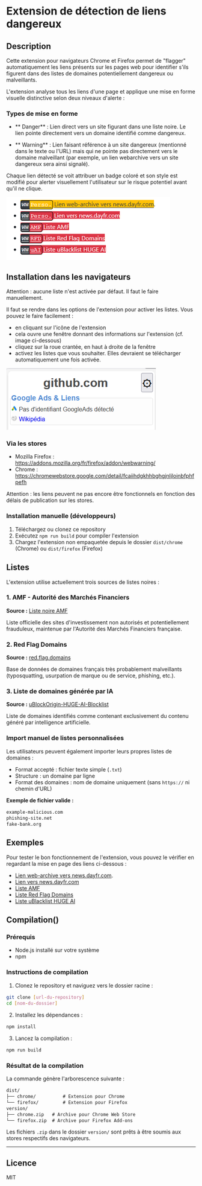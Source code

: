# Extension de détection de liens dangereux

## Description

Cette extension pour navigateurs Chrome et Firefox permet de "flagger" automatiquement les liens présents sur les pages web pour identifier s'ils figurent dans des listes de domaines potentiellement dangereux ou malveillants.

L'extension analyse tous les liens d'une page et applique une mise en forme visuelle distinctive selon deux niveaux d'alerte :

### Types de mise en forme

- ** Danger** : Lien direct vers un site figurant dans une liste noire. Le lien pointe directement vers un domaine identifié comme dangereux.

- ** Warning** : Lien faisant référence à un site dangereux (mentionné dans le texte ou l'URL) mais qui ne pointe pas directement vers le domaine malveillant (par exemple, un lien webarchive vers un site dangereux sera ainsi signalé).

Chaque lien détecté se voit attribuer un badge coloré et son style est modifié pour alerter visuellement l'utilisateur sur le risque potentiel avant qu'il ne clique.

![Exemple d'affichage](/docs/example.png "Exemple d'affichage")

## Installation dans les navigateurs

Attention : aucune liste n'est activée par défaut. Il faut le faire manuellement.

Il faut se rendre dans les options de l'extension pour activer les listes. Vous pouvez le faire facilement :
- en cliquant sur l'icône de l'extension
- cela ouvre une fenêtre donnant des informations sur l'extension (cf. image ci-dessous)
- cliquez sur la roue crantée, en haut à droite de la fenêtre
- activez les listes que vous souhaiter. Elles devraient se télécharger automatiquement une fois activée.

![Popup de l'extension](/docs/popup.png "Popup de l'extension")

### Via les stores

- Mozilla Firefox : https://addons.mozilla.org/fr/firefox/addon/webwarning/
- Chrome : https://chromewebstore.google.com/detail/fcaiihdgkhhbghgjnljloinbfphfpefh

Attention : les liens peuvent ne pas encore être fonctionnels en fonction des délais de publication sur les stores.

### Installation manuelle (développeurs)
1. Téléchargez ou clonez ce repository
2. Exécutez `npm run build` pour compiler l'extension
3. Chargez l'extension non empaquetée depuis le dossier `dist/chrome` (Chrome) ou `dist/firefox` (Firefox)

## Listes

L'extension utilise actuellement trois sources de listes noires :

### 1. AMF - Autorité des Marchés Financiers
**Source :** [Liste noire AMF](https://www.amf-france.org/fr/espace-epargnants/proteger-son-epargne/listes-noires-et-mises-en-garde)

Liste officielle des sites d'investissement non autorisés et potentiellement frauduleux, maintenue par l'Autorité des Marchés Financiers française.

### 2. Red Flag Domains
**Source :** [red.flag.domains](https://red.flag.domains/)

Base de données de domaines français très probablement malveillants (typosquatting, usurpation de marque ou de service, phishing, etc.).

### 3. Liste de domaines générée par IA
**Source :** [uBlockOrigin-HUGE-AI-Blocklist](https://github.com/laylavish/uBlockOrigin-HUGE-AI-Blocklist/tree/main)

Liste de domaines identifiés comme contenant exclusivement du contenu généré par intelligence artificielle.

### Import manuel de listes personnalisées

Les utilisateurs peuvent également importer leurs propres listes de domaines :

- Format accepté : fichier texte simple (`.txt`)
- Structure : un domaine par ligne
- Format des domaines : nom de domaine uniquement (sans `https://` ni chemin d'URL)

**Exemple de fichier valide :**
```
example-malicious.com
phishing-site.net
fake-bank.org
```

## Exemples

Pour tester le bon fonctionnement de l'extension, vous pouvez le vérifier en regardant la mise en page des liens ci-dessous :

 - [Lien web-archive vers news.dayfr.com](https://web.archive.org/web/20250207090936/https://news.dayfr.com/technologie/14740.html).
 - [Lien vers news.dayfr.com](https://news.dayfr.com/technologie/14740.html)
 - [Liste AMF](https://divorion.com)
 - [Liste Red Flag Domains](https://envoicourrier.fr)
 - [Liste uBlacklist HUGE AI](https://90creators.com/)
 
## Compilation()

### Prérequis
- Node.js installé sur votre système
- npm

### Instructions de compilation

1. Clonez le repository et naviguez vers le dossier racine :
```bash
git clone [url-du-repository]
cd [nom-du-dossier]
```

2. Installez les dépendances :
```bash
npm install
```

3. Lancez la compilation :
```bash
npm run build
```

### Résultat de la compilation

La commande génère l'arborescence suivante :

```
dist/
├── chrome/          # Extension pour Chrome
└── firefox/         # Extension pour Firefox
version/
├── chrome.zip   # Archive pour Chrome Web Store
└── firefox.zip  # Archive pour Firefox Add-ons
```

Les fichiers `.zip` dans le dossier `version/` sont prêts à être soumis aux stores respectifs des navigateurs.

---

## Licence

MIT